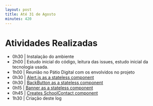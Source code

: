 ```yaml
---
layout: post
title: Até 31 de Agosto
minutes: 420
---
```


# Atividades Realizadas
- 0h30 | Instalação do ambiente
- 2h00 | Estudo inicial do código, leitura das issues, estudo inicial da tecnologia usada.
- 1h00 | Reunião no Pátio Digital com os envolvidos no projeto
- 0h30 | [Alert.js as a stateless component](https://github.com/prefeiturasp/SME-FilaDaCreche/pull/13)
- 0h30 | [BackButton as a stateless component](https://github.com/prefeiturasp/SME-FilaDaCreche/pull/14)
- 0h15 | [Banner as a stateless component](https://github.com/prefeiturasp/SME-FilaDaCreche/pull/15)
- 0h45 | [Creates SchoolContact component](https://github.com/prefeiturasp/SME-FilaDaCreche/pull/16)
- 1h30 | Criação deste log
